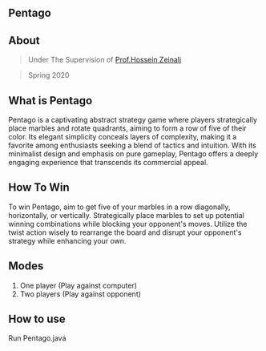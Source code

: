 ## Pentago

## About

> Under The Supervision of [Prof.Hossein Zeinali](https://scholar.google.com/citations?user=KaGpFx8AAAAJ&hl=en)

> Spring 2020

## What is Pentago


Pentago is a captivating abstract strategy game where players strategically place marbles and rotate quadrants, aiming to form a row of five of their color. Its elegant simplicity conceals layers of complexity, making it a favorite among enthusiasts seeking a blend of tactics and intuition. With its minimalist design and emphasis on pure gameplay, Pentago offers a deeply engaging experience that transcends its commercial appeal.


## How To Win

To win Pentago, aim to get five of your marbles in a row diagonally, horizontally, or vertically. Strategically place marbles to set up potential winning combinations while blocking your opponent's moves. Utilize the twist action wisely to rearrange the board and disrupt your opponent's strategy while enhancing your own.

## Modes
1. One player (Play against computer)
2. Two players (Play against opponent)

## How to use

Run Pentago.java

